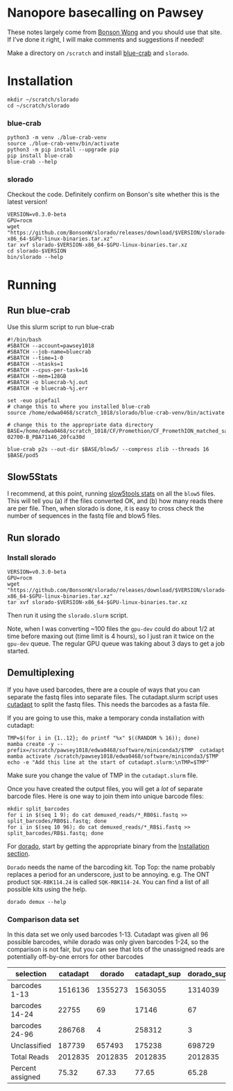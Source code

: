 # Nanopore basecalling on Pawsey

These notes largely come from [Bonson Wong](https://github.com/BonsonW/slorado/blob/main/docs/pawsey.md) and you should use that site. If I've done it right, I will make comments and suggestions if needed!

Make a directory on `/scratch` and install [blue-crab](https://github.com/Psy-Fer/blue-crab) and `slorado`.

# Installation

```
mkdir ~/scratch/slorado
cd ~/scratch/slorado
```


### blue-crab

```
python3 -m venv ./blue-crab-venv
source ./blue-crab-venv/bin/activate
python3 -m pip install --upgrade pip
pip install blue-crab
blue-crab --help
```

### slorado

Checkout the code. Definitely confirm on Bonson's site whether this is the latest version!

```
VERSION=v0.3.0-beta
GPU=rocm
wget "https://github.com/BonsonW/slorado/releases/download/$VERSION/slorado-$VERSION-x86_64-$GPU-linux-binaries.tar.xz"
tar xvf slorado-$VERSION-x86_64-$GPU-linux-binaries.tar.xz
cd slorado-$VERSION
bin/slorado --help
```

# Running

## Run blue-crab

Use this slurm script to run blue-crab


```
#!/bin/bash
#SBATCH --account=pawsey1018
#SBATCH --job-name=bluecrab
#SBATCH --time=1-0
#SBATCH --ntasks=1
#SBATCH --cpus-per-task=16
#SBATCH --mem=128GB
#SBATCH -o bluecrab-%j.out
#SBATCH -e bluecrab-%j.err
                                                                                                                                                                                                                 set -euo pipefail
# change this to where you installed blue-crab
source /home/edwa0468/scratch_1018/slorado/blue-crab-venv/bin/activate

# change this to the appropriate data directory
BASE=/home/edwa0468/scratch_1018/CF/Promethion/CF_PromethION_matched_samples/CF_PromethION_matched_samples_Run2/20250314_1541_P2S-02700-B_PBA71146_20fca30d

blue-crab p2s --out-dir $BASE/blow5/ --compress zlib --threads 16 $BASE/pod5
```

## Slow5Stats

I recommend, at this point, running [slow5tools stats](https://github.com/hasindu2008/slow5tools) on all the `blow5` files. This will tell you (a) if the files converted OK, and (b) how many reads there are per file. Then, when slorado is done, it is easy to cross check the number of sequences in the fastq file and blow5 files.

## Run slorado

### Install slorado

```
VERSION=v0.3.0-beta
GPU=rocm
wget "https://github.com/BonsonW/slorado/releases/download/$VERSION/slorado-$VERSION-x86_64-$GPU-linux-binaries.tar.xz"
tar xvf slorado-$VERSION-x86_64-$GPU-linux-binaries.tar.xz
```

Then run it using the `slorado.slurm` script.

Note, when I was converting ~100 files the `gpu-dev` could do about 1/2 at time before maxing out (time limit is 4 hours), so I just ran it twice on the `gpu-dev` queue. The regular GPU queue was taking about 3 days to get a job started.


## Demultiplexing

If you have used barcodes, there are a couple of ways that you can separate the fastq files into separate files. The cutadapt.slurm script uses [cutadapt](https://cutadapt.readthedocs.io/en/stable/) to split the fastq files. This needs the barcodes as a fasta file.

If you are going to use this, make a temporary conda installation with cutadapt:

```
TMP=$(for i in {1..12}; do printf "%x" $((RANDOM % 16)); done)
mamba create -y --prefix=/scratch/pawsey1018/edwa0468/software/miniconda3/$TMP  cutadapt
mamba activate /scratch/pawsey1018/edwa0468/software/miniconda3/$TMP
echo -e "Add this line at the start of cutadapt.slurm:\nTMP=$TMP"
```

Make sure you change the value of TMP in the `cutadapt.slurm` file.

Once you have created the output files, you will get a _lot_ of separate barcode files. Here is one way to join them into unique barcode files:

```
mkdir split_barcodes
for i in $(seq 1 9); do cat demuxed_reads/*_RB0$i.fastq >> split_barcodes/RB0$i.fastq; done
for i in $(seq 10 96); do cat demuxed_reads/*_RB$i.fastq >> split_barcodes/RB$i.fastq; done
```


For [dorado](https://github.com/nanoporetech/dorado), start by getting the appropriate binary from the [Installation section](https://github.com/nanoporetech/dorado?tab=readme-ov-file#installation).

`Dorado` needs the name of the barcoding kit. Top Top: the name probably replaces a period for an underscore, just to be annoying. e.g. The ONT product `SQK-RBK114.24` is called `SQK-RBK114-24`. You can find a list of all possible kits using the help.

```
dorado demux --help
```

### Comparison data set

In this data set we only used barcodes 1-13. Cutadapt was given all 96 possible barcodes, while dorado was only given barcodes 1-24, so the comparison is not fair, but you can see that lots of the unassigned reads are potentially off-by-one errors for other barcodes

selection | catadapt | dorado | catadapt_sup | dorado_sup
--- | --- | --- | --- | ---
barcodes 1-13 | 1516136 | 1355273 | 1563055 | 1314039
barcodes 14-24 | 22755 | 69 | 17146 | 67
barcodes 24-96 | 286768 | 4 | 258312 | 3
Unclassified | 187739 | 657493 | 175238 | 698729
Total Reads | 2012835 | 2012835 | 2012835 | 2012835
Percent assigned | 75.32 | 67.33 | 77.65 | 65.28



